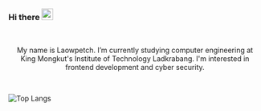 ### Hi there <a><img src="https://media.giphy.com/media/hvRJCLFzcasrR4ia7z/giphy.gif" width="23px"></a>
<br />
<p align="center">My name is Laowpetch. I’m currently studying computer engineering at King Mongkut's Institute of Technology Ladkrabang. I'm interested in frontend development and cyber security.<p>
<br />

![Top Langs](https://github-readme-stats.vercel.app/api/top-langs/?username=Laowpetch&theme=tokyonight&layout=compact&align=center)
